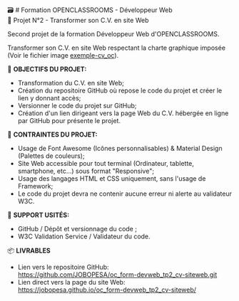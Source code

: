 🗃 # Formation OPENCLASSROOMS - Développeur Web<br/>📝 Projet N°2 - Transformer son C.V. en site Web

Second projet de la formation Développeur Web d'OPENCLASSROOMS.

Transformer son C.V. en site Web respectant la charte graphique imposée (Voir le fichier image [exemple-cv_oc](https://raw.githubusercontent.com/JOBOPESA/oc_form-devweb_tp2_cv-siteweb/master/exemple_modele-cv.png)).


📌 **OBJECTIFS DU PROJET:**
* Transformation du C.V. en site Web;
* Création du repositoire GitHub où repose le code du projet et créer le lien y donnant accès;
* Versionner le code du projet sur GitHub;
* Création d'un lien dirigeant vers la page Web du C.V. hébergée en ligne par GitHub pour présente le projet.


📌 **CONTRAINTES DU PROJET:**
* Usage de Font Awesome (Icônes personnalisables) & Material Design (Palettes de couleurs);
* Site Web accessible pour tout terminal (Ordinateur, tablette, smartphone, etc...) sous format "Responsive";
* Usage des langages HTML et CSS uniquement, sans l'usage de Framework;
* Le code du projet devra ne contenir aucune erreur ni alerte au validateur W3C.

📌 **SUPPORT USITÉS:**
* GitHub / Dépôt et versionnage du code ;
* W3C Validation Service / Validateur du code.

📦 **LIVRABLES**
* Lien vers le repositoire GitHub:<br/>
https://github.com/JOBOPESA/oc_form-devweb_tp2_cv-siteweb.git
* Lien direct vers la page du site Web:<br/>
https://jobopesa.github.io/oc_form-devweb_tp2_cv-siteweb/

